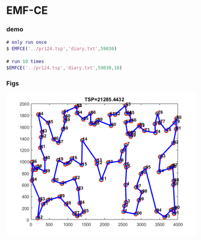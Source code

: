 # EMF-CE

### demo

```matlab
# only run once
$ EMFCE('../pr124.tsp','diary.txt',59030)

# run 10 times
$EMFCE('../pr124.tsp','diary.txt',59030,10)

```
### Figs

![KROA100.tsp](Fig/KROA100.bmp)



